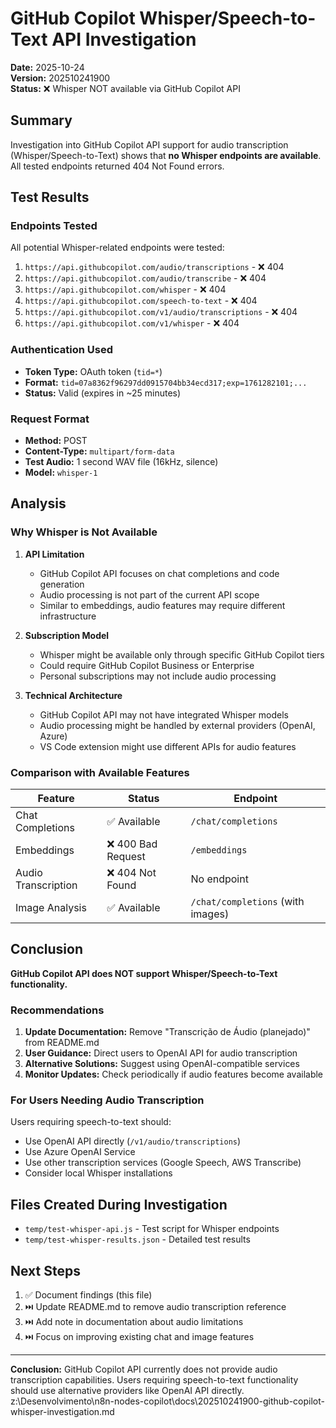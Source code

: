 # GitHub Copilot Whisper/Speech-to-Text API Investigation

**Date:** 2025-10-24  
**Version:** 202510241900  
**Status:** ❌ Whisper NOT available via GitHub Copilot API

## Summary

Investigation into GitHub Copilot API support for audio transcription (Whisper/Speech-to-Text) shows that **no Whisper endpoints are available**. All tested endpoints returned 404 Not Found errors.

## Test Results

### Endpoints Tested
All potential Whisper-related endpoints were tested:

1. `https://api.githubcopilot.com/audio/transcriptions` - ❌ 404
2. `https://api.githubcopilot.com/audio/transcribe` - ❌ 404  
3. `https://api.githubcopilot.com/whisper` - ❌ 404
4. `https://api.githubcopilot.com/speech-to-text` - ❌ 404
5. `https://api.githubcopilot.com/v1/audio/transcriptions` - ❌ 404
6. `https://api.githubcopilot.com/v1/whisper` - ❌ 404

### Authentication Used
- **Token Type:** OAuth token (`tid=*`)
- **Format:** `tid=07a8362f96297dd0915704bb34ecd317;exp=1761282101;...`
- **Status:** Valid (expires in ~25 minutes)

### Request Format
- **Method:** POST
- **Content-Type:** `multipart/form-data`
- **Test Audio:** 1 second WAV file (16kHz, silence)
- **Model:** `whisper-1`

## Analysis

### Why Whisper is Not Available

1. **API Limitation**
   - GitHub Copilot API focuses on chat completions and code generation
   - Audio processing is not part of the current API scope
   - Similar to embeddings, audio features may require different infrastructure

2. **Subscription Model**
   - Whisper might be available only through specific GitHub Copilot tiers
   - Could require GitHub Copilot Business or Enterprise
   - Personal subscriptions may not include audio processing

3. **Technical Architecture**
   - GitHub Copilot API may not have integrated Whisper models
   - Audio processing might be handled by external providers (OpenAI, Azure)
   - VS Code extension might use different APIs for audio features

### Comparison with Available Features

| Feature | Status | Endpoint |
|---------|--------|----------|
| Chat Completions | ✅ Available | `/chat/completions` |
| Embeddings | ❌ 400 Bad Request | `/embeddings` |
| Audio Transcription | ❌ 404 Not Found | No endpoint |
| Image Analysis | ✅ Available | `/chat/completions` (with images) |

## Conclusion

**GitHub Copilot API does NOT support Whisper/Speech-to-Text functionality.**

### Recommendations

1. **Update Documentation:** Remove "Transcrição de Áudio (planejado)" from README.md
2. **User Guidance:** Direct users to OpenAI API for audio transcription
3. **Alternative Solutions:** Suggest using OpenAI-compatible services
4. **Monitor Updates:** Check periodically if audio features become available

### For Users Needing Audio Transcription

Users requiring speech-to-text should:
- Use OpenAI API directly (`/v1/audio/transcriptions`)
- Use Azure OpenAI Service
- Use other transcription services (Google Speech, AWS Transcribe)
- Consider local Whisper installations

## Files Created During Investigation

- `temp/test-whisper-api.js` - Test script for Whisper endpoints
- `temp/test-whisper-results.json` - Detailed test results

## Next Steps

1. ✅ Document findings (this file)
2. ⏭️ Update README.md to remove audio transcription reference
3. ⏭️ Add note in documentation about audio limitations
4. ⏭️ Focus on improving existing chat and image features

---

**Conclusion:** GitHub Copilot API currently does not provide audio transcription capabilities. Users requiring speech-to-text functionality should use alternative providers like OpenAI API directly.</content>
<parameter name="filePath">z:\Desenvolvimento\n8n-nodes-copilot\docs\202510241900-github-copilot-whisper-investigation.md